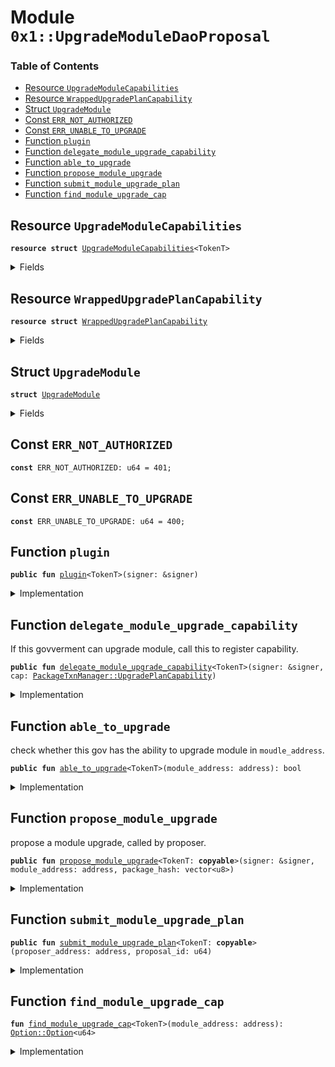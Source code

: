 
<a name="0x1_UpgradeModuleDaoProposal"></a>

# Module `0x1::UpgradeModuleDaoProposal`

### Table of Contents

-  [Resource `UpgradeModuleCapabilities`](#0x1_UpgradeModuleDaoProposal_UpgradeModuleCapabilities)
-  [Resource `WrappedUpgradePlanCapability`](#0x1_UpgradeModuleDaoProposal_WrappedUpgradePlanCapability)
-  [Struct `UpgradeModule`](#0x1_UpgradeModuleDaoProposal_UpgradeModule)
-  [Const `ERR_NOT_AUTHORIZED`](#0x1_UpgradeModuleDaoProposal_ERR_NOT_AUTHORIZED)
-  [Const `ERR_UNABLE_TO_UPGRADE`](#0x1_UpgradeModuleDaoProposal_ERR_UNABLE_TO_UPGRADE)
-  [Function `plugin`](#0x1_UpgradeModuleDaoProposal_plugin)
-  [Function `delegate_module_upgrade_capability`](#0x1_UpgradeModuleDaoProposal_delegate_module_upgrade_capability)
-  [Function `able_to_upgrade`](#0x1_UpgradeModuleDaoProposal_able_to_upgrade)
-  [Function `propose_module_upgrade`](#0x1_UpgradeModuleDaoProposal_propose_module_upgrade)
-  [Function `submit_module_upgrade_plan`](#0x1_UpgradeModuleDaoProposal_submit_module_upgrade_plan)
-  [Function `find_module_upgrade_cap`](#0x1_UpgradeModuleDaoProposal_find_module_upgrade_cap)



<a name="0x1_UpgradeModuleDaoProposal_UpgradeModuleCapabilities"></a>

## Resource `UpgradeModuleCapabilities`



<pre><code><b>resource</b> <b>struct</b> <a href="#0x1_UpgradeModuleDaoProposal_UpgradeModuleCapabilities">UpgradeModuleCapabilities</a>&lt;TokenT&gt;
</code></pre>



<details>
<summary>Fields</summary>


<dl>
<dt>

<code>caps: vector&lt;<a href="#0x1_UpgradeModuleDaoProposal_WrappedUpgradePlanCapability">UpgradeModuleDaoProposal::WrappedUpgradePlanCapability</a>&gt;</code>
</dt>
<dd>

</dd>
</dl>


</details>

<a name="0x1_UpgradeModuleDaoProposal_WrappedUpgradePlanCapability"></a>

## Resource `WrappedUpgradePlanCapability`



<pre><code><b>resource</b> <b>struct</b> <a href="#0x1_UpgradeModuleDaoProposal_WrappedUpgradePlanCapability">WrappedUpgradePlanCapability</a>
</code></pre>



<details>
<summary>Fields</summary>


<dl>
<dt>

<code>cap: <a href="PackageTxnManager.md#0x1_PackageTxnManager_UpgradePlanCapability">PackageTxnManager::UpgradePlanCapability</a></code>
</dt>
<dd>

</dd>
</dl>


</details>

<a name="0x1_UpgradeModuleDaoProposal_UpgradeModule"></a>

## Struct `UpgradeModule`



<pre><code><b>struct</b> <a href="#0x1_UpgradeModuleDaoProposal_UpgradeModule">UpgradeModule</a>
</code></pre>



<details>
<summary>Fields</summary>


<dl>
<dt>

<code>module_address: address</code>
</dt>
<dd>

</dd>
<dt>

<code>package_hash: vector&lt;u8&gt;</code>
</dt>
<dd>

</dd>
</dl>


</details>

<a name="0x1_UpgradeModuleDaoProposal_ERR_NOT_AUTHORIZED"></a>

## Const `ERR_NOT_AUTHORIZED`



<pre><code><b>const</b> ERR_NOT_AUTHORIZED: u64 = 401;
</code></pre>



<a name="0x1_UpgradeModuleDaoProposal_ERR_UNABLE_TO_UPGRADE"></a>

## Const `ERR_UNABLE_TO_UPGRADE`



<pre><code><b>const</b> ERR_UNABLE_TO_UPGRADE: u64 = 400;
</code></pre>



<a name="0x1_UpgradeModuleDaoProposal_plugin"></a>

## Function `plugin`



<pre><code><b>public</b> <b>fun</b> <a href="#0x1_UpgradeModuleDaoProposal_plugin">plugin</a>&lt;TokenT&gt;(signer: &signer)
</code></pre>



<details>
<summary>Implementation</summary>


<pre><code><b>public</b> <b>fun</b> <a href="#0x1_UpgradeModuleDaoProposal_plugin">plugin</a>&lt;TokenT&gt;(signer: &signer) {
    <b>let</b> token_issuer = <a href="Token.md#0x1_Token_token_address">Token::token_address</a>&lt;TokenT&gt;();
    <b>assert</b>(<a href="Signer.md#0x1_Signer_address_of">Signer::address_of</a>(signer) == token_issuer, ERR_NOT_AUTHORIZED);
    <b>let</b> caps = <a href="#0x1_UpgradeModuleDaoProposal_UpgradeModuleCapabilities">UpgradeModuleCapabilities</a>&lt;TokenT&gt; { caps: <a href="Vector.md#0x1_Vector_empty">Vector::empty</a>() };
    move_to(signer, caps)
}
</code></pre>



</details>

<a name="0x1_UpgradeModuleDaoProposal_delegate_module_upgrade_capability"></a>

## Function `delegate_module_upgrade_capability`

If this govverment can upgrade module, call this to register capability.


<pre><code><b>public</b> <b>fun</b> <a href="#0x1_UpgradeModuleDaoProposal_delegate_module_upgrade_capability">delegate_module_upgrade_capability</a>&lt;TokenT&gt;(signer: &signer, cap: <a href="PackageTxnManager.md#0x1_PackageTxnManager_UpgradePlanCapability">PackageTxnManager::UpgradePlanCapability</a>)
</code></pre>



<details>
<summary>Implementation</summary>


<pre><code><b>public</b> <b>fun</b> <a href="#0x1_UpgradeModuleDaoProposal_delegate_module_upgrade_capability">delegate_module_upgrade_capability</a>&lt;TokenT&gt;(
    signer: &signer,
    cap: <a href="PackageTxnManager.md#0x1_PackageTxnManager_UpgradePlanCapability">PackageTxnManager::UpgradePlanCapability</a>,
) <b>acquires</b> <a href="#0x1_UpgradeModuleDaoProposal_UpgradeModuleCapabilities">UpgradeModuleCapabilities</a> {
    <b>let</b> token_issuer = <a href="Token.md#0x1_Token_token_address">Token::token_address</a>&lt;TokenT&gt;();
    <b>assert</b>(<a href="Signer.md#0x1_Signer_address_of">Signer::address_of</a>(signer) == token_issuer, ERR_NOT_AUTHORIZED);
    <b>let</b> caps = borrow_global_mut&lt;<a href="#0x1_UpgradeModuleDaoProposal_UpgradeModuleCapabilities">UpgradeModuleCapabilities</a>&lt;TokenT&gt;&gt;(token_issuer);
    // TODO: should check duplicate cap?
    // for now, only one cap exists for a <b>module</b> address.
    <a href="Vector.md#0x1_Vector_push_back">Vector::push_back</a>(&<b>mut</b> caps.caps, <a href="#0x1_UpgradeModuleDaoProposal_WrappedUpgradePlanCapability">WrappedUpgradePlanCapability</a> { cap });
}
</code></pre>



</details>

<a name="0x1_UpgradeModuleDaoProposal_able_to_upgrade"></a>

## Function `able_to_upgrade`

check whether this gov has the ability to upgrade module in
<code>moudle_address</code>.


<pre><code><b>public</b> <b>fun</b> <a href="#0x1_UpgradeModuleDaoProposal_able_to_upgrade">able_to_upgrade</a>&lt;TokenT&gt;(module_address: address): bool
</code></pre>



<details>
<summary>Implementation</summary>


<pre><code><b>public</b> <b>fun</b> <a href="#0x1_UpgradeModuleDaoProposal_able_to_upgrade">able_to_upgrade</a>&lt;TokenT&gt;(module_address: address): bool
<b>acquires</b> <a href="#0x1_UpgradeModuleDaoProposal_UpgradeModuleCapabilities">UpgradeModuleCapabilities</a> {
    <b>let</b> pos = <a href="#0x1_UpgradeModuleDaoProposal_find_module_upgrade_cap">find_module_upgrade_cap</a>&lt;TokenT&gt;(module_address);
    <a href="Option.md#0x1_Option_is_some">Option::is_some</a>(&pos)
}
</code></pre>



</details>

<a name="0x1_UpgradeModuleDaoProposal_propose_module_upgrade"></a>

## Function `propose_module_upgrade`

propose a module upgrade, called by proposer.


<pre><code><b>public</b> <b>fun</b> <a href="#0x1_UpgradeModuleDaoProposal_propose_module_upgrade">propose_module_upgrade</a>&lt;TokenT: <b>copyable</b>&gt;(signer: &signer, module_address: address, package_hash: vector&lt;u8&gt;)
</code></pre>



<details>
<summary>Implementation</summary>


<pre><code><b>public</b> <b>fun</b> <a href="#0x1_UpgradeModuleDaoProposal_propose_module_upgrade">propose_module_upgrade</a>&lt;TokenT: <b>copyable</b>&gt;(
    signer: &signer,
    module_address: address,
    package_hash: vector&lt;u8&gt;,
) <b>acquires</b> <a href="#0x1_UpgradeModuleDaoProposal_UpgradeModuleCapabilities">UpgradeModuleCapabilities</a> {
    <b>assert</b>(<a href="#0x1_UpgradeModuleDaoProposal_able_to_upgrade">able_to_upgrade</a>&lt;TokenT&gt;(module_address), ERR_UNABLE_TO_UPGRADE);
    <a href="Dao.md#0x1_Dao_propose">Dao::propose</a>&lt;TokenT, <a href="#0x1_UpgradeModuleDaoProposal_UpgradeModule">UpgradeModule</a>&gt;(
        signer,
        <a href="#0x1_UpgradeModuleDaoProposal_UpgradeModule">UpgradeModule</a> { module_address, package_hash },
        <a href="Dao.md#0x1_Dao_default_min_action_delay">Dao::default_min_action_delay</a>(),
    );
}
</code></pre>



</details>

<a name="0x1_UpgradeModuleDaoProposal_submit_module_upgrade_plan"></a>

## Function `submit_module_upgrade_plan`



<pre><code><b>public</b> <b>fun</b> <a href="#0x1_UpgradeModuleDaoProposal_submit_module_upgrade_plan">submit_module_upgrade_plan</a>&lt;TokenT: <b>copyable</b>&gt;(proposer_address: address, proposal_id: u64)
</code></pre>



<details>
<summary>Implementation</summary>


<pre><code><b>public</b> <b>fun</b> <a href="#0x1_UpgradeModuleDaoProposal_submit_module_upgrade_plan">submit_module_upgrade_plan</a>&lt;TokenT: <b>copyable</b>&gt;(
    proposer_address: address,
    proposal_id: u64,
) <b>acquires</b> <a href="#0x1_UpgradeModuleDaoProposal_UpgradeModuleCapabilities">UpgradeModuleCapabilities</a> {
    <b>let</b> <a href="#0x1_UpgradeModuleDaoProposal_UpgradeModule">UpgradeModule</a> { module_address, package_hash } = <a href="Dao.md#0x1_Dao_extract_proposal_action">Dao::extract_proposal_action</a>&lt;
        TokenT,
        <a href="#0x1_UpgradeModuleDaoProposal_UpgradeModule">UpgradeModule</a>,
    &gt;(proposer_address, proposal_id);
    <b>let</b> pos = <a href="#0x1_UpgradeModuleDaoProposal_find_module_upgrade_cap">find_module_upgrade_cap</a>&lt;TokenT&gt;(module_address);
    <b>assert</b>(<a href="Option.md#0x1_Option_is_some">Option::is_some</a>(&pos), 500);
    <b>let</b> pos = <a href="Option.md#0x1_Option_extract">Option::extract</a>(&<b>mut</b> pos);
    <b>let</b> caps = borrow_global&lt;<a href="#0x1_UpgradeModuleDaoProposal_UpgradeModuleCapabilities">UpgradeModuleCapabilities</a>&lt;TokenT&gt;&gt;(<a href="Token.md#0x1_Token_token_address">Token::token_address</a>&lt;TokenT&gt;());
    <b>let</b> cap = <a href="Vector.md#0x1_Vector_borrow">Vector::borrow</a>(&caps.caps, pos);
    <a href="PackageTxnManager.md#0x1_PackageTxnManager_submit_upgrade_plan_with_cap">PackageTxnManager::submit_upgrade_plan_with_cap</a>(
        &cap.cap,
        package_hash,
        <a href="Block.md#0x1_Block_get_current_block_number">Block::get_current_block_number</a>(),
    );
}
</code></pre>



</details>

<a name="0x1_UpgradeModuleDaoProposal_find_module_upgrade_cap"></a>

## Function `find_module_upgrade_cap`



<pre><code><b>fun</b> <a href="#0x1_UpgradeModuleDaoProposal_find_module_upgrade_cap">find_module_upgrade_cap</a>&lt;TokenT&gt;(module_address: address): <a href="Option.md#0x1_Option_Option">Option::Option</a>&lt;u64&gt;
</code></pre>



<details>
<summary>Implementation</summary>


<pre><code><b>fun</b> <a href="#0x1_UpgradeModuleDaoProposal_find_module_upgrade_cap">find_module_upgrade_cap</a>&lt;TokenT&gt;(module_address: address): <a href="Option.md#0x1_Option_Option">Option::Option</a>&lt;u64&gt;
<b>acquires</b> <a href="#0x1_UpgradeModuleDaoProposal_UpgradeModuleCapabilities">UpgradeModuleCapabilities</a> {
    <b>let</b> token_issuer = <a href="Token.md#0x1_Token_token_address">Token::token_address</a>&lt;TokenT&gt;();
    <b>let</b> caps = borrow_global&lt;<a href="#0x1_UpgradeModuleDaoProposal_UpgradeModuleCapabilities">UpgradeModuleCapabilities</a>&lt;TokenT&gt;&gt;(token_issuer);
    <b>let</b> cap_len = <a href="Vector.md#0x1_Vector_length">Vector::length</a>(&caps.caps);
    <b>let</b> i = 0;
    <b>while</b> (i &lt; cap_len){
        <b>let</b> cap = <a href="Vector.md#0x1_Vector_borrow">Vector::borrow</a>(&caps.caps, i);
        <b>let</b> account_address = <a href="PackageTxnManager.md#0x1_PackageTxnManager_account_address">PackageTxnManager::account_address</a>(&cap.cap);
        <b>if</b> (account_address == module_address) {
            <b>return</b> <a href="Option.md#0x1_Option_some">Option::some</a>(i)
        };
        i = i + 1;
    };
    <a href="Option.md#0x1_Option_none">Option::none</a>&lt;u64&gt;()
}
</code></pre>



</details>
